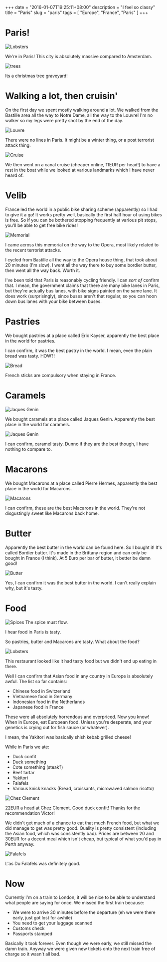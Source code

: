 +++
date = "2016-01-07T19:25:11+08:00"
description = "I feel so classy"
title = "Paris"
slug = "paris"
tags = [ "Europe", "France", "Paris" ]
+++

# Paris!

![Lobsters](/images/2015/12/paris_03.jpg)

We're in Paris! This city is absolutely massive compared to Amsterdam.

![trees](/images/2015/12/paris_02.jpg)

Its a christmas tree graveyard!

# Walking a lot, then cruisin'
On the first day we spent mostly walking around a lot. We walked from the Bastille area all the way to Notre Dame, all the way to the Louvre! I'm no walker so my legs were pretty shot by the end of the day.

![Louvre](/images/2015/12/paris_05.jpg)

There were no lines in Paris. It might be a winter thing, or a post terrorist attack thing.

![Cruise](/images/2015/12/paris_06.jpg)

We then went on a canal cruise (cheaper online, 11EUR per head!) to have a rest in the boat while we looked at various landmarks which I have never heard of.

# Velib
France led the world in a public bike sharing scheme (apparently) so I had to give it a go! It works pretty well, basically the first half hour of using bikes is free. So if you can be bothered stopping frequently at various pit stops, you'll be able to get free bike rides!

![Memorial](/images/2015/12/paris_10.jpg)

I came across this memorial on the way to the Opera, most likely related to the recent terrorist attacks.

I cycled from Bastille all the way to the Opera house thing, that took about 20 minutes (I'm slow). I went all the way there to buy some bordier butter, then went all the way back. Worth it.

I've been told that Paris is reasonably cycling friendly. I can *sort of* confirm that. I mean, the government claims that there are many bike lanes in Paris, but they're actually bus lanes, with bike signs painted on the same lane. It does work (surprisingly), since buses aren't that regular, so you can hoon down bus lanes with your bike between buses.

# Pastries
We bought pastries at a place called Eric Kayser, apparently the best place in the world for pastries.

I can confirm, it was the best pastry in the world. I mean, even the plain bread was tasty. HOW?!

![Bread](/images/2015/12/paris_07.jpg)

French sticks are compulsory when staying in France.

# Caramels

![Jaques Genin](/images/2015/12/paris_12.jpg)

We bought caramels at a place called Jaques Genin. Apparently the best place in the world for caramels.

![Jaques Genin](/images/2015/12/paris_13.jpg)

I can confirm, caramel tasty. Dunno if they are the best though, I have nothing to compare to.

# Macarons
We bought Macarons at a place called Pierre Hermes, apparently the best place in the world for Macarons.

![Macarons](/images/2015/12/paris_08.jpg)

I can confirm, these are the best Macarons in the world. They're not disgustingly sweet like Macarons back home.

# Butter

Apparently the best butter in the world can be found here. So I bought it! It's called Bordier butter. It's made in the Brittany region and can only be bought in France (I think). At 5 Euro per bar of butter, it better be damn good!

![Butter](/images/2015/12/paris_11.jpg)

Yes, I can confirm it was the best butter in the world. I can't really explain why, but it's tasty.

# Food

![Spices](/images/2015/12/paris_12.jpg)
The spice must flow.

I hear food in Paris is tasty.

So pastries, butter and Macarons are tasty. What about the food?

![Lobsters](/images/2015/12/paris_01.jpg)

This restaurant looked like it had tasty food but we didn't end up eating in there.

Well I can confirm that Asian food in any country in Europe is absolutely awful. The list so far contains:

- Chinese food in Switzerland
- Vietnamese food in Germany
- Indonesian food in the Netherlands
- Japanese food in France

These were all absolutely horrendous and overpriced. Now you know! When in Europe, eat European food. Unless you're desperate, and your genetics is crying out for fish sauce (or whatever).

I mean, the Yakitori was basically shish kebab grilled cheese!

While in Paris we ate:

- Duck confit
- Duck something
- Cote something (steak?)
- Beef tartar
- Yakitori
- Falafels
- Various knick knacks (Bread, croissants, microwaved salmon risotto)

![Chez Clement](/images/2015/12/paris_09.jpg)

22EUR a head at Chez Clement. Good duck confit! Thanks for the recommendation Victor!

We didn't get much of a chance to eat that much French food, but what we did manage to get was pretty good. Quality is pretty consistent (including the Asian food, which was consistently bad). Prices are between 20 and 30EUR for a decent meal which isn't cheap, but typical of what you'd pay in Perth anyway.

![Falafels](/images/2015/12/paris_04.jpg)

L'as Du Falafels was definitely good.

# Now

Currently I'm on a train to London, it will be nice to be able to understand what people are saying for once. We missed the first train because:

- We were to arrive 30 minutes before the departure (eh we were there early, just got lost for awhile)
- You need to get your luggage scanned
- Customs check
- Passports stamped

Basically it took forever. Even though we were early, we still missed the damn train. Anyway we were given new tickets onto the next train free of charge so it wasn't all bad.
